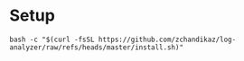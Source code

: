 # Setup

```shell
bash -c "$(curl -fsSL https://github.com/zchandikaz/log-analyzer/raw/refs/heads/master/install.sh)"
```






